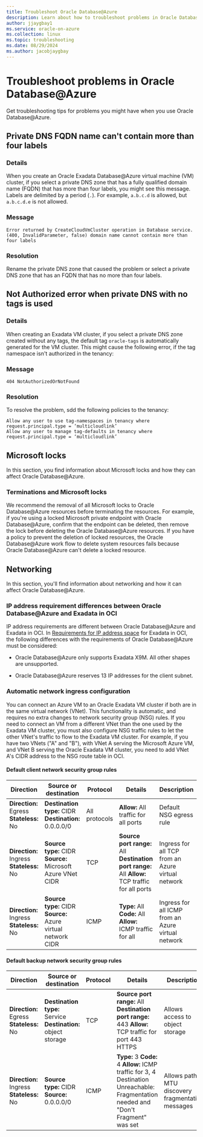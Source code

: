 ```yaml
---
title: Troubleshoot Oracle Database@Azure
description: Learn about how to troubleshoot problems in Oracle Database@Azure.
author: jjaygbay1
ms.service: oracle-on-azure
ms.collection: linux
ms.topic: troubleshooting
ms.date: 08/29/2024
ms.author: jacobjaygbay
---
```


# Troubleshoot problems in Oracle Database@Azure

Get troubleshooting tips for problems you might have when you use Oracle Database@Azure.

## Private DNS FQDN name can't contain more than four labels

### Details

When you create an Oracle Exadata Database@Azure virtual machine (VM) cluster, if you select a private DNS zone that has a fully qualified domain name (FQDN) that has more than four labels, you might see this message. Labels are delimited by a period (`.`). For example, `a.b.c.d` is allowed, but `a.b.c.d.e` is not allowed.

### Message

```output
Error returned by CreateCloudVmCluster operation in Database service. (400, InvalidParameter, false) domain name cannot contain more than four labels
```

### Resolution

Rename the private DNS zone that caused the problem or select a private DNS zone that has an FQDN that has no more than four labels.

## Not Authorized error when private DNS with no tags is used

### Details

When creating an Exadata VM cluster, if you select a private DNS zone created without any tags, the default tag `oracle-tags` is automatically generated for the VM cluster. This might cause the following error, if the tag namespace isn't authorized in the tenancy:

### Message

```output
404 NotAuthorizedOrNotFound
```

### Resolution

To resolve the problem, sdd the following policies to the tenancy:

```output
Allow any user to use tag-namespaces in tenancy where request.principal.type = ‘multicloudlink’
Allow any user to manage tag-defaults in tenancy where request.principal.type = ‘multicloudlink’
```

## Microsoft locks

In this section, you find information about Microsoft locks and how they can affect Oracle Database@Azure.

### Terminations and Microsoft locks

We recommend the removal of all Microsoft locks to Oracle Database@Azure resources before terminating the resources. For example, if you're using a locked Microsoft private endpoint with Oracle Database@Azure, confirm that the endpoint can be deleted, then remove the lock before deleting the Oracle Database@Azure resources. If you have a policy to prevent the deletion of locked resources, the Oracle Database@Azure work flow to delete system resources fails because Oracle Database@Azure can't delete a locked resource.

## Networking

In this section, you'll find information about networking and how it can affect Oracle Database@Azure.

### IP address requirement differences between Oracle Database@Azure and Exadata in OCI

IP address requirements are different between Oracle Database@Azure and Exadata in OCI. In [Requirements for IP address space](https://docs.oracle.com/iaas/exadatacloud/doc/ecs-network-setup.html#ECSCM-GUID-D5C577A1-BC11-470F-8A91-77609BBEF1EA) for Exadata in OCI, the following differences with the requirements of Oracle Database@Azure must be considered:

- Oracle Database@Azure only supports Exadata X9M. All other shapes are unsupported.

- Oracle Database@Azure reserves 13 IP addresses for the client subnet.

### Automatic network ingress configuration

You can connect an Azure VM to an Oracle Exadata VM cluster if both are in the same virtual network (VNet). This functionality is automatic, and requires no extra changes to network security group (NSG) rules. If you need to connect an VM from a different VNet than the one used by the Exadata VM cluster, you must also configure NSG traffic rules to let the other VNet's traffic to flow to the Exadata VM cluster. For example, if you have two VNets ("A" and "B"), with VNet A serving the Microsoft Azure VM, and VNet B serving the Oracle Exadata VM cluster, you need to add VNet A's CIDR address to the NSG route table in OCI.

#### Default client network security group rules

| Direction | Source or destination | Protocol | Details | Description |
|-----------|-----------------------|----------|---------|-------------|
| **Direction:** Egress **Stateless:** No | **Destination type:** CIDR **Destination:** 0.0.0.0/0 | All protocols | **Allow:** All traffic for all ports | Default NSG egress rule |
| **Direction:** Ingress **Stateless:** No | **Source type:** CIDR **Source:** Microsoft Azure VNet CIDR | TCP | **Source port range:** All **Destination port range:** All **Allow:** TCP traffic for all ports | Ingress for all TCP from an Azure virtual network |
| **Direction:** Ingress **Stateless:** No | **Source type:** CIDR **Source:** Azure virtual network CIDR | ICMP | **Type:** All **Code:** All **Allow:** ICMP traffic for all | Ingress for all ICMP from an Azure virtual network |

#### Default backup network security group rules

| Direction | Source or destination | Protocol | Details | Description |
|---------|---------------------|--------|-------|-----------|
| **Direction:** Egress **Stateless:** No | **Destination type:** Service **Destination:** object storage | TCP |**Source port range:** All **Destination port range:** 443 **Allow:** TCP traffic for port 443 HTTPS | Allows access to object storage |
| **Direction:** Ingress **Stateless:** No | **Source type:** CIDR **Source:** 0.0.0.0/0 | ICMP | **Type:** 3 **Code:** 4 **Allow:** ICMP traffic for 3, 4 Destination Unreachable: Fragmentation needed and "Don't Fragment" was set | Allows path MTU discovery fragmentation messages |
